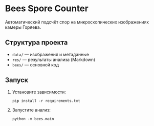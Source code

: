 # Bees Spore Counter

Автоматический подсчёт спор на микроскопических изображениях камеры Горяева.

## Структура проекта

- `data/` — изображения и метаданные
- `res/` — результаты анализа (Markdown)
- `bees/` — основной код

## Запуск

1. Установите зависимости:
   ```
   pip install -r requirements.txt
   ```
2. Запустите анализ:
   ```
   python -m bees.main
   ```
